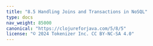 ```yaml
---
title: "8.5 Handling Joins and Transactions in NoSQL"
type: docs
nav_weight: 85000
canonical: "https://clojureforjava.com/5/8/5"
license: "© 2024 Tokenizer Inc. CC BY-NC-SA 4.0"
---
```


